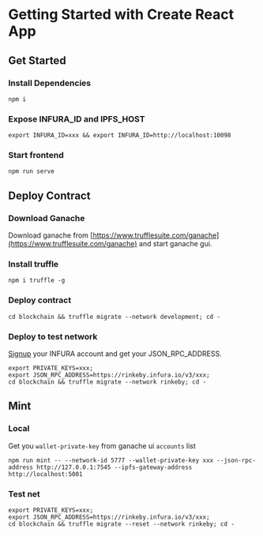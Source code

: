 # Getting Started with Create React App

## Get Started

### Install Dependencies

```
npm i
```

### Expose INFURA_ID and IPFS_HOST

```
export INFURA_ID=xxx && export INFURA_ID=http://localhost:10098
```

### Start frontend

```
npm run serve
```

## Deploy Contract

### Download Ganache

Download ganache from [https://www.trufflesuite.com/ganache](https://www.trufflesuite.com/ganache) and start ganache gui.

### Install truffle

```
npm i truffle -g
```

### Deploy contract

```
cd blockchain && truffle migrate --network development; cd -
```

### Deploy to test network

[Signup](https://infura.io/) your INFURA account and get your JSON_RPC_ADDRESS.

```
export PRIVATE_KEYS=xxx;
export JSON_RPC_ADDRESS=https://rinkeby.infura.io/v3/xxx;
cd blockchain && truffle migrate --network rinkeby; cd -
```

## Mint

### Local

Get you `wallet-private-key` from ganache ui `accounts` list

```
npm run mint -- --network-id 5777 --wallet-private-key xxx --json-rpc-address http://127.0.0.1:7545 --ipfs-gateway-address http://localhost:5001
```

### Test net

```
export PRIVATE_KEYS=xxx;
export JSON_RPC_ADDRESS=https://rinkeby.infura.io/v3/xxx;
cd blockchain && truffle migrate --reset --network rinkeby; cd -
```
